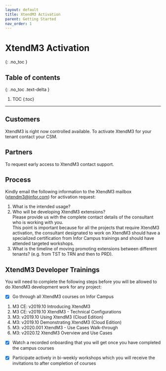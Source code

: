 ```yaml
---
layout: default
title: XtendM3 Activation
parent: Getting Started
nav_order: 1
---
```


# XtendM3 Activation
{: .no_toc }

## Table of contents
{: .no_toc .text-delta }

1. TOC
{:toc}

---

## Customers
XtendM3 is right now controlled available. To activate XtendM3 for your tenant contact your CSM. 

## Partners
To request early access to XtendM3 contact support.

## Process
Kindly email the following information to the XtendM3 mailbox ([xtendm3@infor.com](mailto://xtendm3@infor.com)) for activation request:     
1. What is the intended usage?  
2. Who will be developing XtendM3 extensions?  
Please provide us with the complete contact details of the consultant who is working with you.  
This point is important because for all the projects that require XtendM3 activation, the consultant designated to work on XtendM3 should have a specialized certification from Infor Campus trainings and should have attended targeted workshops. 
3.	What is the timeline of moving promoting extensions between different tenants? (e.g. from TST to TRN and then to PRD).  

## XtendM3 Developer Trainings
You will need to complete the following steps before you will be allowed to do XtendM3 development work for any project:   

- [x] Go through all XtendM3 courses on Infor Campus<br />
 1. M3 CE: v2019.10 Introducing XtendM3
 2. M3 CE: v2019.10 XtendM3 - Technical Configurations
 3. M3: v2019.10 Using XtendM3 (Cloud Edition)
 4. M3: v2019.10 Demonstrating XtendM3 (Cloud Edition)
 5. M3: v2020.001 XtendM3 - Use Cases Walk-through
 6. M3: v2020.12 XtendM3 Overview and Use Cases

- [x] Watch a recorded onboarding that you will get once you have completed the campus courses  

- [x] Participate actively in bi-weekly workshops which you will receive the invitations to after completion of courses  
